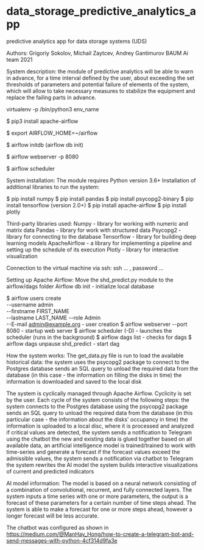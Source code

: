 # data_storage_predictive_analytics_app
predictive analytics app for data storage systems (UDS) 


Authors: Grigoriy Sokolov, Michail Zaytcev, Andrey Gantimurov
BAUM Ai team 2021

System description: the module of predictive analytics will be able to warn in advance, for a time interval defined by the user, about exceeding the set thresholds of parameters and potential failure of elements of the system, which will allow to take necessary measures to stabilize the equipment and replace the failing parts in advance. 


virtualenv -p <path to python>/bin/python3
env_name

$ pip3 install apache-airflow

$ export AIRFLOW_HOME=~/airflow

$ airflow initdb (airflow db init)

$ airflow webserver -p 8080

$ airflow scheduler

System installation:
The module requires Python version 3.6+
Installation of additional libraries to run the system:

$ pip install numpy
$ pip install pandas
$ pip install psycopg2-binary
$ pip install tensorflow (version 2.0+)
$ pip install apache-airflow
$ pip install plotly

Third-party libraries used:
Numpy - library for working with numeric and matrix data
Pandas - library for work with structured data
Psycopg2 - library for connecting to the database
Tensorflow - library for building deep learning models
ApacheAirflow - a library for implementing a pipeline and setting up the schedule of its execution
Plotly - library for interactive visualization

Connection to the virtual machine via ssh:
ssh ... , password ...

Setting up Apache Airflow:
Move the shd_predict.py module to the airflow/dags folder 
Airflow db init - initialize local database

$ airflow users create \
          --username admin \
          --firstname FIRST_NAME \
          --lastname LAST_NAME
          --role Admin \
          --E-mail admin@example.org - user creation
$ airflow webserver --port 8080 - startup web server
$ airflow scheduler (-D) - launches the scheduler (runs in the background)
$ airflow dags list - checks for dags
$ airflow dags unpause shd_predict - start dag


How the system works:
The get_data.py file is run to load the available historical data:
the system uses the psycopg2 package to connect to the Postgres database
sends an SQL query to unload the required data from the database (in this case - the information on filling the disks in time)
the information is downloaded and saved to the local disk


The system is cyclically managed through Apache Airflow. Cyclicity is set by the user. Each cycle of the system consists of the following steps:
the system connects to the Postgres database using the psycopg2 package
sends an SQL query to unload the required data from the database (in this particular case - the information about the disks' occupancy in time)
the information is uploaded to a local disc, where it is processed and analyzed
if critical values are detected, the system sends a notification to Telegram using the chatbot
the new and existing data is glued together
based on all available data, an artificial intelligence model is trained/trained to work with time-series and generate a forecast
if the forecast values exceed the admissible values, the system sends a notification via chatbot to Telegram
the system rewrites the AI model
the system builds interactive visualizations of current and predicted indicators

AI model information:
The model is based on a neural network consisting of a combination of convolutional, recurrent, and fully connected layers. The system inputs a time series with one or more parameters, the output is a forecast of these parameters for a certain number of time steps ahead. The system is able to make a forecast for one or more steps ahead, however a longer forecast will be less accurate. 

The chatbot was configured as shown in https://medium.com/@ManHay_Hong/how-to-create-a-telegram-bot-and-send-messages-with-python-4cf314d9fa3e
